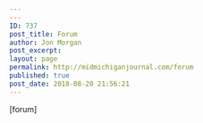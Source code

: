 ```yaml
---
---
ID: 737
post_title: Forum
author: Jon Morgan
post_excerpt:
layout: page
permalink: http://midmichiganjournal.com/forum
published: true
post_date: 2018-08-20 21:56:21
---
```

[forum]